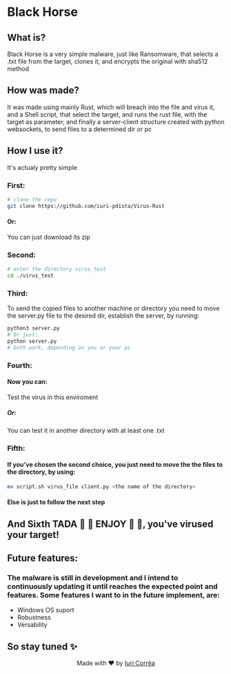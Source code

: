 # Black Horse

## What is?

Black Horse is a very simple malware, just like Ransomware, that selects a .txt file from the target, clones it, and encrypts the original with sha512 method

## How was made?

It was made using mainly Rust, which will breach into the file and virus it, and a Shell script, that select the target, and runs the rust file, with the target as parameter, and finally a server-client structure created with python websockets, to send files to a determined dir or pc

## How I use it?

It's actualy pretty simple

### <b> First: </b>

```bash
# clone the repo
git clone https://github.com/iuri-pdista/Virus-Rust
```

#### <b> Or: </b>

You can just download its zip

### <b> Second: </b>

```bash
# enter the directory virus_test
cd ./virus_test
```

### <b> Third: </b>

To send the copied files to another machine or directory you need to move the server.py file to the desired dir, establish the server, by running:

```bash
python3 server.py
# Or just: 
python server.py
# both work, depending on you or your pc
```

### <b>Fourth: </b>

#### Now you can:

Test the virus in this enviroment

##### Or:

You can test it in another directory with at least one .txt 

### <b>Fifth: </b>

#### If you've chosen the second choice, you just need to move the the files to the directory, by using: 

```bash
mv script.sh virus_file client.py <the name of the directory>
```

#### Else is just to follow the next step

## And <b> Sixth </b> TADA :tada: :tada: ENJOY :tada: :tada:, you've virused your target!


## Future features: 

### The malware is still in development and I intend to continuously updating it until reaches the expected point and features. Some features I want to in the future implement, are:

- Windows OS suport 
- Robustness
- Versability

## So stay tuned :sparkles:
<p align="center"> Made with ♥ by <a href="https://github.com/iuri-pdista"> Iuri Corrêa </a></p>